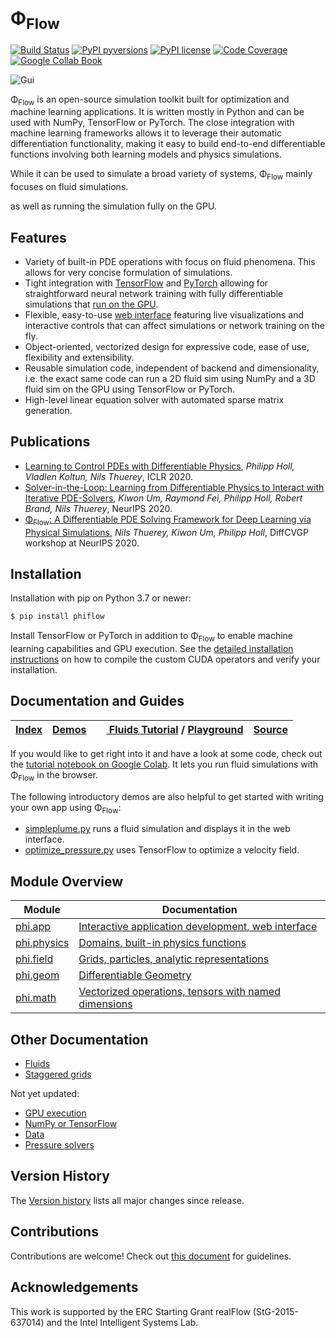 # Φ<sub>Flow</sub>

[![Build Status](https://travis-ci.com/tum-pbs/PhiFlow.svg?token=8vG2QPsZzeswTApmkekH&branch=master)](https://travis-ci.com/tum-pbs/PhiFlow)
[![PyPI pyversions](https://img.shields.io/pypi/pyversions/phiflow.svg)](https://pypi.org/project/phiflow/)
[![PyPI license](https://img.shields.io/pypi/l/phiflow.svg)](https://pypi.org/project/phiflow/)
[![Code Coverage](https://codecov.io/gh/tum-pbs/PhiFlow/branch/develop/graph/badge.svg)](https://codecov.io/gh/tum-pbs/PhiFlow/branch/develop/)
[![Google Collab Book](https://colab.research.google.com/assets/colab-badge.svg)](https://colab.research.google.com/drive/1S21OY8hzh1oZK2wQyL3BNXvSlrMTtRbV#offline=true&sandboxMode=true)

![Gui](documentation/figures/WebInterface.png)

Φ<sub>Flow</sub> is an open-source simulation toolkit built for optimization and machine learning applications.
It is written mostly in Python and can be used with NumPy, TensorFlow or PyTorch.
The close integration with machine learning frameworks allows it to leverage their automatic differentiation functionality,
making it easy to build end-to-end differentiable functions involving both learning models and physics simulations.

While it can be used to simulate a broad variety of systems, Φ<sub>Flow</sub> mainly focuses on fluid simulations.

as well as running the simulation fully on the GPU.

## Features

* Variety of built-in PDE operations with focus on fluid phenomena. This allows for very concise formulation of simulations.
* Tight integration with [TensorFlow](https://www.tensorflow.org/) and [PyTorch](https://pytorch.org/) allowing for straightforward neural network training with fully differentiable simulations that [run on the GPU](documentation/GPU_Execution.md).
* Flexible, easy-to-use [web interface](documentation/Web_Interface.md) featuring live visualizations and interactive controls that can affect simulations or network training on the fly.
* Object-oriented, vectorized design for expressive code, ease of use, flexibility and extensibility.
* Reusable simulation code, independent of backend and dimensionality, i.e. the exact same code can run a 2D fluid sim using NumPy and a 3D fluid sim on the GPU using TensorFlow or PyTorch.
* High-level linear equation solver with automated sparse matrix generation.

## Publications

* [Learning to Control PDEs with Differentiable Physics](https://ge.in.tum.de/publications/2020-iclr-holl/), *Philipp Holl, Vladlen Koltun, Nils Thuerey*, ICLR 2020.
* [Solver-in-the-Loop: Learning from Differentiable Physics to Interact with Iterative PDE-Solvers](https://arxiv.org/abs/2007.00016), *Kiwon Um, Raymond Fei, Philipp Holl, Robert Brand, Nils Thuerey*, NeurIPS 2020.
* [Φ<sub>Flow</sub>: A Differentiable PDE Solving Framework for Deep Learning via Physical Simulations](https://montrealrobotics.ca/diffcvgp/), *Nils Thuerey, Kiwon Um, Philipp Holl*, DiffCVGP workshop at NeurIPS 2020.

## Installation

Installation with pip on Python 3.7 or newer:
``` bash
$ pip install phiflow
```
Install TensorFlow or PyTorch in addition to Φ<sub>Flow</sub> to enable machine learning capabilities and GPU execution.
See the [detailed installation instructions](documentation/Installation_Instructions.md) on how to compile the custom CUDA operators and verify your installation.

## Documentation and Guides

| [Index](documentation) | [Demos](demos) | [<img src="https://www.tensorflow.org/images/colab_logo_32px.png" height=16> Fluids Tutorial](https://colab.research.google.com/drive/1S21OY8hzh1oZK2wQyL3BNXvSlrMTtRbV#offline=true&sandboxMode=true) / [Playground](https://colab.research.google.com/drive/1zBlQbmNguRt-Vt332YvdTqlV4DBcus2S#offline=true&sandboxMode=true) | [Source](phi) |
|------------------------|---------------------------------|---------------| -----------------------------|

If you would like to get right into it and have a look at some code, check out the
[tutorial notebook on Google Colab](https://colab.research.google.com/drive/1S21OY8hzh1oZK2wQyL3BNXvSlrMTtRbV#offline=true&sandboxMode=true).
It lets you run fluid simulations with Φ<sub>Flow</sub> in the browser.

The following introductory demos are also helpful to get started with writing your own app using Φ<sub>Flow</sub>:

* [simpleplume.py](./demos/simpleplume.py) runs a fluid simulation and displays it in the web interface.
* [optimize_pressure.py](demos/differentiate_pressure.py) uses TensorFlow to optimize a velocity field.

## Module Overview

| Module      | Documentation                                        |
|-------------|------------------------------------------------------|
| [phi.app](phi/app)     | [Interactive application development, web interface](documentation/Web_Interface.md)   |
| [phi.physics](phi/physics) | [Domains, built-in physics functions](documentation/Physics.md)         |
| [phi.field](phi/field)   | [Grids, particles, analytic representations](documentation/Fields.md)           |
| [phi.geom](phi/geom)    | [Differentiable Geometry](documentation/Geometry.md)                              |
| [phi.math](phi/math)    | [Vectorized operations, tensors with named dimensions](documentation/Math.md) |

## Other Documentation

* [Fluids](documentation/Fluid_Simulation.md)
* [Staggered grids](documentation/Staggered_Grids.md)

Not yet updated:

* [GPU execution](documentation/GPU_Execution.md)
* [NumPy or TensorFlow](documentation/NumPy_and_TensorFlow_Execution.md)
* [Data](documentation/Reading_and_Writing_Data.md)
* [Pressure solvers](documentation/Pressure_Solvers.md)

## Version History

The [Version history](https://github.com/tum-pbs/PhiFlow/releases) lists all major changes since release.

## Contributions

Contributions are welcome! Check out [this document](CONTRIBUTING.md) for guidelines.

## Acknowledgements

This work is supported by the ERC Starting Grant realFlow (StG-2015-637014) and the Intel Intelligent Systems Lab.
